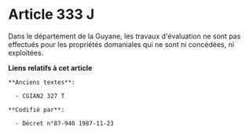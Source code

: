 # Article 333 J

Dans le département de la Guyane, les travaux d'évaluation ne sont pas effectués pour les propriétés domaniales qui ne sont
ni concédées, ni exploitées.

**Liens relatifs à cet article**

	**Anciens textes**:

	  - CGIAN2 327 T

	**Codifié par**:

	  - Décret n°87-940 1987-11-23
